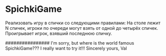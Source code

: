 # SpichkiGame

Реализовать игру в спички со следующими правилами: На столе лежит N спичек, игроки по очереди могут взять от одной до четырёх спичек. Проигрывает игрок, взявший последнюю спичку.

################
I'm sorry, but where is the world famous SpichkiGame??? I really want to try it!!!
Sincerely yours, Val
